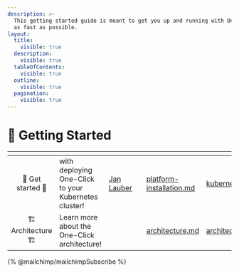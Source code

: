 ```yaml
---
description: >-
  This getting started guide is meant to get you up and running with One-Click
  as fast as possible.
layout:
  title:
    visible: true
  description:
    visible: true
  tableOfContents:
    visible: true
  outline:
    visible: true
  pagination:
    visible: true
---
```


# 🚀 Getting Started

<table data-card-size="large" data-view="cards"><thead><tr><th align="center"></th><th></th><th data-type="users" data-multiple></th><th data-hidden></th><th data-hidden data-card-target data-type="content-ref"></th><th data-hidden data-card-cover data-type="files"></th></tr></thead><tbody><tr><td align="center"><span data-gb-custom-inline data-tag="emoji" data-code="1f680">🚀</span> Get started <span data-gb-custom-inline data-tag="emoji" data-code="1f680">🚀</span></td><td>with deploying One-Click to your Kubernetes cluster!</td><td><a href="https://app.gitbook.com/u/3TEhfGQWeUMvmd5iVH8d1n5qCE42">Jan Lauber</a></td><td></td><td><a href="getting-started/platform-installation.md">platform-installation.md</a></td><td><a href=".gitbook/assets/kubernetes_logo_icon_168360.png">kubernetes_logo_icon_168360.png</a></td></tr><tr><td align="center"><span data-gb-custom-inline data-tag="emoji" data-code="1f3d7">🏗️</span> Architecture <span data-gb-custom-inline data-tag="emoji" data-code="1f3d7">🏗️</span></td><td>Learn more about the One-Click architecture!</td><td></td><td></td><td><a href="operator-manual/architecture.md">architecture.md</a></td><td><a href=".gitbook/assets/architecture.drawio.png">architecture.drawio.png</a></td></tr></tbody></table>



{% @mailchimp/mailchimpSubscribe %}
